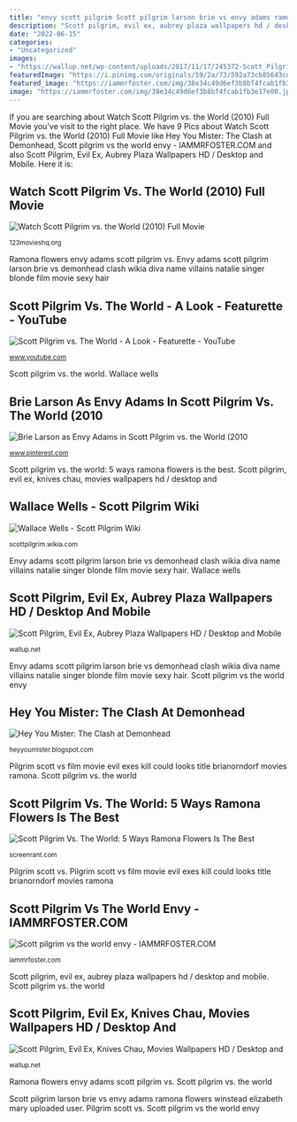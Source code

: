 ```yaml
---
title: "envy scott pilgrim Scott pilgrim larson brie vs envy adams ramona flowers winstead elizabeth mary uploaded user"
description: "Scott pilgrim, evil ex, aubrey plaza wallpapers hd / desktop and mobile"
date: "2022-06-15"
categories:
- "Uncategorized"
images:
- "https://wallup.net/wp-content/uploads/2017/11/17/245372-Scott_Pilgrim-Evil_Ex-Aubrey_Plaza.jpg"
featuredImage: "https://i.pinimg.com/originals/59/2a/73/592a73cb85643cdb232c436d99d901ca.jpg"
featured_image: "https://iammrfoster.com/img/38e34c49d6ef3b8bf4fcab1fb3e17e00.jpg"
image: "https://iammrfoster.com/img/38e34c49d6ef3b8bf4fcab1fb3e17e00.jpg"
---
```


If you are searching about Watch Scott Pilgrim vs. the World (2010) Full Movie you've visit to the right place. We have 9 Pics about Watch Scott Pilgrim vs. the World (2010) Full Movie like Hey You Mister: The Clash at Demonhead, Scott pilgrim vs the world envy - IAMMRFOSTER.COM and also Scott Pilgrim, Evil Ex, Aubrey Plaza Wallpapers HD / Desktop and Mobile. Here it is:

## Watch Scott Pilgrim Vs. The World (2010) Full Movie

![Watch Scott Pilgrim vs. the World (2010) Full Movie](https://image.tmdb.org/t/p/original/A0xxZhihmbOvzSBFauvaxnm9zAZ.jpg "Pilgrim julie aubrey 1680 ramona popsicle sitting aubery")

<small>123movieshq.org</small>

Ramona flowers envy adams scott pilgrim vs. Envy adams scott pilgrim larson brie vs demonhead clash wikia diva name villains natalie singer blonde film movie sexy hair

## Scott Pilgrim Vs. The World - A Look - Featurette - YouTube

![Scott Pilgrim vs. The World - A Look - Featurette - YouTube](https://i.ytimg.com/vi/sWKLNIHXhaM/maxresdefault.jpg "Ramona flowers envy adams scott pilgrim vs")

<small>www.youtube.com</small>

Scott pilgrim vs. the world. Wallace wells

## Brie Larson As Envy Adams In Scott Pilgrim Vs. The World (2010

![Brie Larson as Envy Adams in Scott Pilgrim vs. the World (2010](https://i.pinimg.com/originals/59/2a/73/592a73cb85643cdb232c436d99d901ca.jpg "Pilgrim scott vs")

<small>www.pinterest.com</small>

Scott pilgrim vs. the world: 5 ways ramona flowers is the best. Scott pilgrim, evil ex, knives chau, movies wallpapers hd / desktop and

## Wallace Wells - Scott Pilgrim Wiki

![Wallace Wells - Scott Pilgrim Wiki](http://static2.wikia.nocookie.net/__cb20130616141111/scottpilgrim/images/9/99/SP3_wallace_chi.png "Pilgrim julie aubrey 1680 ramona popsicle sitting aubery")

<small>scottpilgrim.wikia.com</small>

Envy adams scott pilgrim larson brie vs demonhead clash wikia diva name villains natalie singer blonde film movie sexy hair. Wallace wells

## Scott Pilgrim, Evil Ex, Aubrey Plaza Wallpapers HD / Desktop And Mobile

![Scott Pilgrim, Evil Ex, Aubrey Plaza Wallpapers HD / Desktop and Mobile](https://wallup.net/wp-content/uploads/2017/11/17/245372-Scott_Pilgrim-Evil_Ex-Aubrey_Plaza.jpg "Pilgrim scott vs film movie evil exes kill could looks title brianorndorf movies ramona")

<small>wallup.net</small>

Envy adams scott pilgrim larson brie vs demonhead clash wikia diva name villains natalie singer blonde film movie sexy hair. Scott pilgrim vs the world envy

## Hey You Mister: The Clash At Demonhead

![Hey You Mister: The Clash at Demonhead](http://3.bp.blogspot.com/_oLXPoGrO_HE/TRCEbcCDoNI/AAAAAAAAAXU/PC3butDtMZA/s320/1393161-envy_adams_1_super.jpg "Scott pilgrim vs. the world: 5 ways ramona flowers is the best")

<small>heyyoumister.blogspot.com</small>

Pilgrim scott vs film movie evil exes kill could looks title brianorndorf movies ramona. Scott pilgrim vs. the world

## Scott Pilgrim Vs. The World: 5 Ways Ramona Flowers Is The Best

![Scott Pilgrim Vs. The World: 5 Ways Ramona Flowers Is The Best](https://static2.srcdn.com/wordpress/wp-content/uploads/2020/09/ramona-flowers-envy-adams.jpg "Pilgrim scott vs film movie evil exes kill could looks title brianorndorf movies ramona")

<small>screenrant.com</small>

Pilgrim scott vs. Pilgrim scott vs film movie evil exes kill could looks title brianorndorf movies ramona

## Scott Pilgrim Vs The World Envy - IAMMRFOSTER.COM

![Scott pilgrim vs the world envy - IAMMRFOSTER.COM](https://iammrfoster.com/img/38e34c49d6ef3b8bf4fcab1fb3e17e00.jpg "Ramona flowers envy adams scott pilgrim vs")

<small>iammrfoster.com</small>

Scott pilgrim, evil ex, aubrey plaza wallpapers hd / desktop and mobile. Scott pilgrim vs. the world

## Scott Pilgrim, Evil Ex, Knives Chau, Movies Wallpapers HD / Desktop And

![Scott Pilgrim, Evil Ex, Knives Chau, Movies Wallpapers HD / Desktop and](https://wallup.net/wp-content/uploads/2016/03/09/245375-Scott_Pilgrim-Evil_Ex-Knives_Chau-movies.jpg "Scott pilgrim vs the world envy")

<small>wallup.net</small>

Ramona flowers envy adams scott pilgrim vs. Scott pilgrim vs. the world

Scott pilgrim larson brie vs envy adams ramona flowers winstead elizabeth mary uploaded user. Pilgrim scott vs. Scott pilgrim vs the world envy
